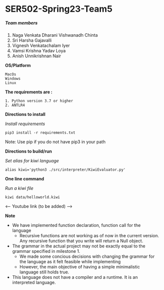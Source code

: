 # SER502-Spring23-Team5

##### Team members
1. Naga Venkata Dharani Vishwanadh Chinta
2. Sri Harsha Gajavalli
3. Vignesh Venkatachalam Iyer
4. Vamsi Krishna Yadav Loya
5. Anish Unnikrishnan Nair

**OS/Platform**
```
MacOs
Windows 
Linux
```

**The requirements are :**

    1. Python version 3.7 or higher
    2. ANTLR4

**Directions to install**

*Install requirements*
```
pip3 install -r requirements.txt
```
Note: Use pip if you do not have pip3 in your path

**Directions to build/run**

*Set alias for kiwi language*
```
alias kiwi='python3 ./src/interpreter/KiwiEvaluator.py'
```

**One line command**

*Run a kiwi file*
```
kiwi data/helloworld.kiwi
```

<-- Youtube link (to be added) -->

**Note**
- We have implemented function declaration, function call for the language
    - Recursive functions are not working as of now in the current version. Any recursive function that you write will return a Null object.
- The grammar in the actual project may not be exactly equal to the grammar specified in milestone 1. 
    - We made some concious decisions with changing the grammar for the language as it felt feasible while implementing
    - However, the main objective of having a simple minimalistic language still holds true.
- This language does not have a compiler and a runtime. It is an interpreted language.